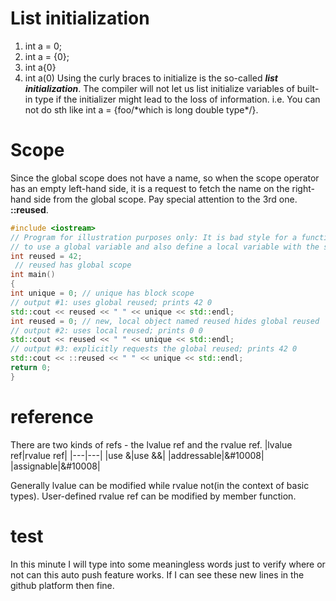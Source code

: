 # List initialization
1. int a = 0;
2. int a = {0};
3. int a{0}
4. int a(0)
Using the curly braces to initialize is the so-called ***list initialization***.  The compiler will not let us list initialize variables of built-in type if the initializer might lead to the loss of information. i.e. You can not do sth like int a = {foo/\*which is long double type\*/}.
# Scope
Since the global scope does not have a name, so when the scope operator has an empty left-hand side, it is a request to fetch the name on the right-hand side from the global scope.
Pay special attention to the 3rd one. **::reused**.
```cpp
#include <iostream>
// Program for illustration purposes only: It is bad style for a function
// to use a global variable and also define a local variable with the same name
int reused = 42;
 // reused has global scope
int main()
{
int unique = 0; // unique has block scope
// output #1: uses global reused; prints 42 0
std::cout << reused << " " << unique << std::endl;
int reused = 0; // new, local object named reused hides global reused
// output #2: uses local reused; prints 0 0
std::cout << reused << " " << unique << std::endl;
// output #3: explicitly requests the global reused; prints 42 0
std::cout << ::reused << " " << unique << std::endl;
return 0;
}
```
# reference
There are two kinds of refs - the lvalue ref and the rvalue ref.
|lvalue ref|rvalue ref|
|---|---|
|use &|use &&|
|addressable|&#10008|
|assignable|&#10008|

Generally lvalue can be modified while rvalue not(in the context of basic types). User-defined rvalue ref can be modified by member function.
# test
In this minute I will type into some meaningless words just to verify where or not can this auto push feature works. If I can see these new lines in the github platform then fine.